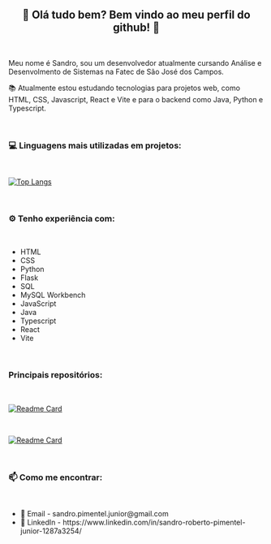 <h2 align="center"> 👋 Olá tudo bem? Bem vindo ao meu perfil do github! 👋 </h2>

<br>

<p> Meu nome é Sandro, sou um desenvolvedor atualmente cursando Análise e Desenvolmento de Sistemas na Fatec de São José dos Campos. </p>
<p> 📚 Atualmente estou estudando tecnologias para projetos web, como HTML, CSS, Javascript, React e Vite e para o backend como Java, Python e Typescript. </p>

<br>

<h3> 💻 Linguagens mais utilizadas em projetos: </h3>

<br>

[![Top Langs](https://github-readme-stats.vercel.app/api/top-langs/?username=Sandro-Pimentel&hide=html)](https://github.com/Sandro-Pimentel/github-readme-stats)

<br>

<h3> ⚙ Tenho experiência com: </h3>

<br>

<ul>
  <li> HTML </li>
  <li> CSS </li>
  <li> Python </li>
  <li> Flask </li>
  <li> SQL </li>
  <li> MySQL Workbench </li>
  <li> JavaScript </li>
  <li> Java </li>
  <li> Typescript </li>
  <li> React </li>
  <li> Vite </li>
</ul>

<br>

<h3>  Principais repositórios: </h3>

<br>

[![Readme Card](https://github-readme-stats.vercel.app/api/pin/?username=Sandro-Pimentel&repo=afazeres)](https://github.com/Sandro-Pimentel/afazeres)

<br>

[![Readme Card](https://github-readme-stats.vercel.app/api/pin/?username=Sandro-Pimentel&repo=cardapio)](https://github.com/Sandro-Pimentel/cardapio)

<br>

<h3> 📫 Como me encontrar: </h3>

<br>

<ul>
  <li> 📧 Email - sandro.pimentel.junior@gmail.com </li>
  <li> 📄 LinkedIn - https://www.linkedin.com/in/sandro-roberto-pimentel-junior-1287a3254/ </li>
</ul>
